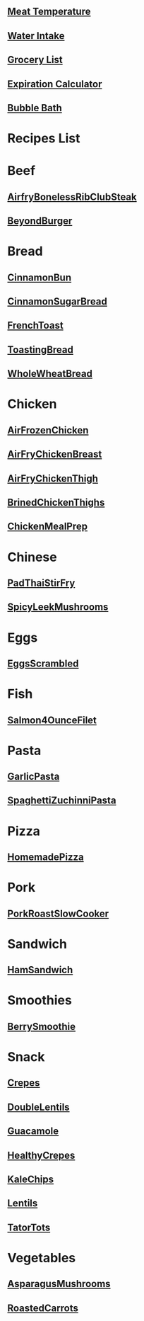 ## [Meat Temperature](https://www.clickthisnick.com/recipes/meatTemp.html)
## [Water Intake](https://www.clickthisnick.com/recipes/waterIntake.html)
## [Grocery List](https://www.clickthisnick.com/recipes/groceryList.html)
## [Expiration Calculator](https://www.clickthisnick.com/recipes/expirationCalculator.html)
## [Bubble Bath](https://www.clickthisnick.com/recipes/bubblebath.html)
# Recipes List
# Beef
## [AirfryBonelessRibClubSteak](https://www.clickthisnick.com/recipes/dist/AirfryBonelessRibClubSteak.html)

## [BeyondBurger](https://www.clickthisnick.com/recipes/dist/BeyondBurger.html)

# Bread
## [CinnamonBun](https://www.clickthisnick.com/recipes/dist/CinnamonBun.html)

## [CinnamonSugarBread](https://www.clickthisnick.com/recipes/dist/CinnamonSugarBread.html)

## [FrenchToast](https://www.clickthisnick.com/recipes/dist/FrenchToast.html)

## [ToastingBread](https://www.clickthisnick.com/recipes/dist/ToastingBread.html)

## [WholeWheatBread](https://www.clickthisnick.com/recipes/dist/WholeWheatBread.html)

# Chicken
## [AirFrozenChicken](https://www.clickthisnick.com/recipes/dist/AirFrozenChicken.html)

## [AirFryChickenBreast](https://www.clickthisnick.com/recipes/dist/AirFryChickenBreast.html)

## [AirFryChickenThigh](https://www.clickthisnick.com/recipes/dist/AirFryChickenThigh.html)

## [BrinedChickenThighs](https://www.clickthisnick.com/recipes/dist/BrinedChickenThighs.html)

## [ChickenMealPrep](https://www.clickthisnick.com/recipes/dist/ChickenMealPrep.html)

# Chinese
## [PadThaiStirFry](https://www.clickthisnick.com/recipes/dist/PadThaiStirFry.html)

## [SpicyLeekMushrooms](https://www.clickthisnick.com/recipes/dist/SpicyLeekMushrooms.html)

# Eggs
## [EggsScrambled](https://www.clickthisnick.com/recipes/dist/EggsScrambled.html)

# Fish
## [Salmon4OunceFilet](https://www.clickthisnick.com/recipes/dist/Salmon4OunceFilet.html)

# Pasta
## [GarlicPasta](https://www.clickthisnick.com/recipes/dist/GarlicPasta.html)

## [SpaghettiZuchinniPasta](https://www.clickthisnick.com/recipes/dist/SpaghettiZuchinniPasta.html)

# Pizza
## [HomemadePizza](https://www.clickthisnick.com/recipes/dist/HomemadePizza.html)

# Pork
## [PorkRoastSlowCooker](https://www.clickthisnick.com/recipes/dist/PorkRoastSlowCooker.html)

# Sandwich
## [HamSandwich](https://www.clickthisnick.com/recipes/dist/HamSandwich.html)

# Smoothies
## [BerrySmoothie](https://www.clickthisnick.com/recipes/dist/BerrySmoothie.html)

# Snack
## [Crepes](https://www.clickthisnick.com/recipes/dist/Crepes.html)

## [DoubleLentils](https://www.clickthisnick.com/recipes/dist/DoubleLentils.html)

## [Guacamole](https://www.clickthisnick.com/recipes/dist/Guacamole.html)

## [HealthyCrepes](https://www.clickthisnick.com/recipes/dist/HealthyCrepes.html)

## [KaleChips](https://www.clickthisnick.com/recipes/dist/KaleChips.html)

## [Lentils](https://www.clickthisnick.com/recipes/dist/Lentils.html)

## [TatorTots](https://www.clickthisnick.com/recipes/dist/TatorTots.html)

# Vegetables
## [AsparagusMushrooms](https://www.clickthisnick.com/recipes/dist/AsparagusMushrooms.html)

## [RoastedCarrots](https://www.clickthisnick.com/recipes/dist/RoastedCarrots.html)

